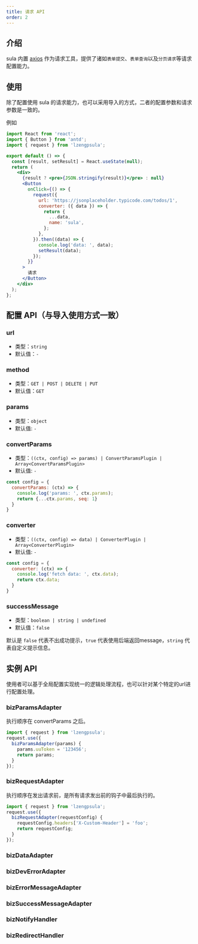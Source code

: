 ```yaml
---
title: 请求 API
order: 2
---
```


## 介绍

sula 内置 [axios](https://github.com/axios/axios) 作为请求工具，提供了诸如`表单提交`、`表单查询`以及`分页请求`等请求配置能力。

## 使用

除了配置使用 sula 的请求能力，也可以采用导入的方式，二者的配置参数和请求参数是一致的。

例如
```jsx
import React from 'react';
import { Button } from 'antd';
import { request } from 'lzengpsula';

export default () => {
  const [result, setResult] = React.useState(null);
  return (
    <div>
      {result ? <pre>{JSON.stringify(result)}</pre> : null}
      <Button
        onClick={() => {
          request({
            url: 'https://jsonplaceholder.typicode.com/todos/1',
            converter: ({ data }) => {
              return {
                ...data,
                name: 'sula',
              };
            },
          }).then((data) => {
            console.log('data: ', data);
            setResult(data);
          });
        }}
      >
        请求
      </Button>
    </div>
  );
};
```


## 配置 API（与导入使用方式一致）

### url

- 类型：`string`
- 默认值：`-`

### method

- 类型：`GET | POST | DELETE | PUT`
- 默认值：`GET`

### params

- 类型：`object`
- 默认值: `-`

### convertParams

- 类型：`((ctx, config) => params) | ConvertParamsPlugin | Array<ConvertParamsPlugin>`
- 默认值: `-`

```js
const config = {
  convertParams: (ctx) => {
    console.log('params: ', ctx.params);
    return {...ctx.params, seq: 1}
  }
}
```

### converter

- 类型：`((ctx, config) => data) | ConverterPlugin | Array<ConverterPlugin>`
- 默认值: `-`

```js
const config = {
  converter: (ctx) => {
    console.log('fetch data: ', ctx.data);
    return ctx.data;
  }
}
```

### successMessage

- 类型：`boolean | string | undefined`
- 默认值：`false`

默认是 `false` 代表不出成功提示，`true` 代表使用后端返回message，`string` 代表自定义提示信息。

## 实例 API

使用者可以基于全局配置实现统一的逻辑处理流程，也可以针对某个特定的url进行配置处理。

### bizParamsAdapter

执行顺序在 convertParams 之后。

```js
import { request } from 'lzengpsula';
request.use({
  bizParamsAdapter(params) {
    params.uuToken = '123456';
    return params;
  }
});
```

### bizRequestAdapter

执行顺序在发出请求前，是所有请求发出前的钩子中最后执行的。

```js
import { request } from 'lzengpsula';
request.use({
  bizRequestAdapter(requestConfig) {
    requestConfig.headers['X-Custom-Header'] = 'foo';
    return requestConfig;
  }
});
```


### bizDataAdapter

### bizDevErrorAdapter

### bizErrorMessageAdapter

### bizSuccessMessageAdapter

### bizNotifyHandler

### bizRedirectHandler




